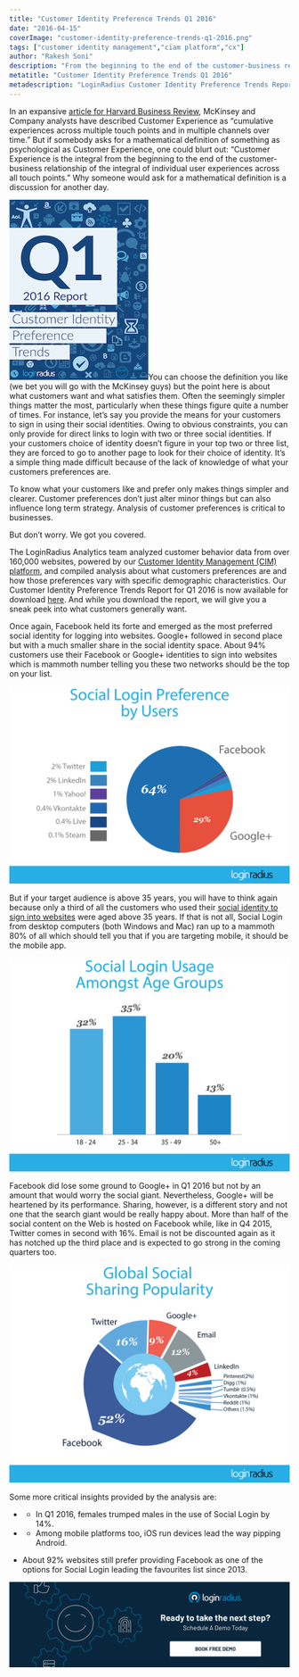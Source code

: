 ```yaml
---
title: "Customer Identity Preference Trends Q1 2016"
date: "2016-04-15"
coverImage: "customer-identity-preference-trends-q1-2016.png"
tags: ["customer identity management","ciam platform","cx"]
author: "Rakesh Soni"
description: "From the beginning to the end of the customer-business relationship, customer engagement is the central aspect of individual user interactions."
metatitle: "Customer Identity Preference Trends Q1 2016"
metadescription: "LoginRadius Customer Identity Preference Trends Report for Q1 2016 is out. Get compiled analysis about consumer preferences and how they vary with demographics."
---
```


In an expansive [article for Harvard Business Review](https://hbr.org/2013/09/the-truth-about-customer-experience), McKinsey and Company analysts have described Customer Experience as “cumulative experiences across multiple touch points and in multiple channels over time.” But if somebody asks for a mathematical definition of something as psychological as Customer Experience, one could blurt out: “Customer Experience is the integral from the beginning to the end of the customer-business relationship of the integral of individual user experiences across all touch points.” Why someone would ask for a mathematical definition is a discussion for another day.

![](Q1_2016_featured.png)You can choose the definition you like (we bet you will go with the McKinsey guys) but the point here is about what customers want and what satisfies them. Often the seemingly simpler things matter the most, particularly when these things figure quite a number of times. For instance, let’s say you provide the means for your customers to sign in using their social identities. Owing to obvious constraints, you can only provide for direct links to login with two or three social identities. If your customers choice of identity doesn’t figure in your top two or three list, they are forced to go to another page to look for their choice of identity. It’s a simple thing made difficult because of the lack of knowledge of what your customers preferences are.

To know what your customers like and prefer only makes things simpler and clearer. Customer preferences don’t just alter minor things but can also influence long term strategy. Analysis of customer preferences is critical to businesses.

But don’t worry. We got you covered.

The LoginRadius Analytics team analyzed customer behavior data from over 160,000 websites, powered by our [Customer Identity Management (CIM) platform](https://www.loginradius.com/), and compiled analysis about what customers preferences are and how those preferences vary with specific demographic characteristics. Our Customer Identity Preference Trends Report for Q1 2016 is now available for download [here](https://www.loginradius.com/resource/customer-identity-preference-trends-2016/). And while you download the report, we will give you a sneak peek into what customers generally want.

Once again, Facebook held its forte and emerged as the most preferred social identity for logging into websites. Google+ followed in second place but with a much smaller share in the social identity space. About 94% customers use their Facebook or Google+ identities to sign into websites which is mammoth number telling you these two networks should be the top on your list.

![2016-Q1-Social-Login_Preference-Users](2016-Q1-Social-Login_Preference-Users.png)

But if your target audience is above 35 years, you will have to think again because only a third of all the customers who used their [social identity to sign into websites](https://www.loginradius.com/social-login/) were aged above 35 years. If that is not all, Social Login from desktop computers (both Windows and Mac) ran up to a mammoth 80% of all which should tell you that if you are targeting mobile, it should be the mobile app.

![2016_Q1_Social-Login_Preference-Age](2016_Q1_Social-Login_Preference-Age.png)

Facebook did lose some ground to Google+ in Q1 2016 but not by an amount that would worry the social giant. Nevertheless, Google+ will be heartened by its performance. Sharing, however, is a different story and not one that the search giant would be really happy about. More than half of the social content on the Web is hosted on Facebook while, like in Q4 2015, Twitter comes in second with 16%. Email is not be discounted again as it has notched up the third place and is expected to go strong in the coming quarters too.

![2016_Q1_Social-Sharing-Global-Popularity](2016_Q1_Social-Sharing-Global-Popularity.png)

Some more critical insights provided by the analysis are:

- - In Q1 2016, females trumped males in the use of Social Login by 14%.

- - Among mobile platforms too, iOS run devices lead the way pipping Android.

- About 92% websites still prefer providing Facebook as one of the options for Social Login leading the favourites list since 2013.

[![book-a-demo-loginradius-banner](../../assets/book-a-demo-loginradius.png)](https://www.loginradius.com/book-a-demo/)